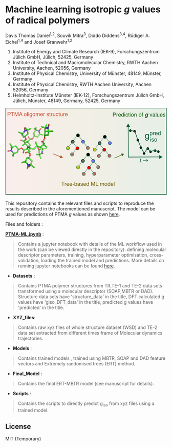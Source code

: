 # Machine learning isotropic **_g_** values of radical polymers 

Davis Thomas Daniel<sup>1,2</sup>, Souvik Mitra<sup>3</sup>, Diddo Diddens<sup>3,4</sup>, Rüdiger A. Eichel<sup>1,4</sup> and Josef Granwehr<sup>1,2</sup>


1. Institute of Energy and Climate Research (IEK-9), Forschungszentrum Jülich GmbH, Jülich, 52425, Germany
2. Institute of Technical and Macromolecular Chemistry, RWTH Aachen University, Aachen, 52056, Germany
3. Institute of Physical Chemistry, University of Münster, 48149, Münster, Germany
4. Institute of Physical Chemistry, RWTH Aachen University, Aachen 52056, Germany
5. Helmholtz-Institute Münster (IEK-12), Forschungszentrum Jülich GmbH, Jülich, Münster, 48149, Germany, 52425, Germany

![toc.png](Scripts/TOC.png)

This repository contains the relevant files and scripts to reproduce the results described in the aforementioned manuscript. 
The model can be used for predictions of PTMA _g_ values as shown [here](https://jugit.fz-juelich.de/d.daniel/ptma-ml/-/blob/main/PTMA-ML.ipynb).

Files and folders :

**[PTMA-ML.ipynb](https://jugit.fz-juelich.de/d.daniel/ptma-ml/-/blob/main/PTMA-ML.ipynb)** : 

> Contains a jupyter notebook with details of the ML workflow used in the work (can be viewed directly in the repository):  defining molecular descriptor parameters, training, hyperparameter optimisation, cross-validation, loading the trained model and predictions. More details on running jupyter notebooks can be found [here](https://jupyter.org/install).


* **Datasets** : 

> Contains PTMA polymer structures from TR,TE-1 and TE-2 data sets transformed using a molecular descriptor (SOAP,MBTR or DAD).
> Structure data sets have 'structure_data' in the title, DFT calculated g values have 'giso_DFT_data' in the title, predicted g values have 'predicted' in the title.


* **XYZ_files**:

> Contains raw xyz files of whole structure dataset (WSD) and TE-2 data set extracted from different times frame of Molecular dynamics trajectories.

* **Models** :

> Contains trained models , trained using MBTR, SOAP and DAD feature vectors and Extremely randomised trees (ERT) method.

* **Final_Model** :

> Contains the final ERT-MBTR model (see manuscript for details).

* **Scripts** :

> Contains the scripts to directly predict g<sub>iso</sub> from xyz files using a trained model.

## License
MIT (Temporary)
